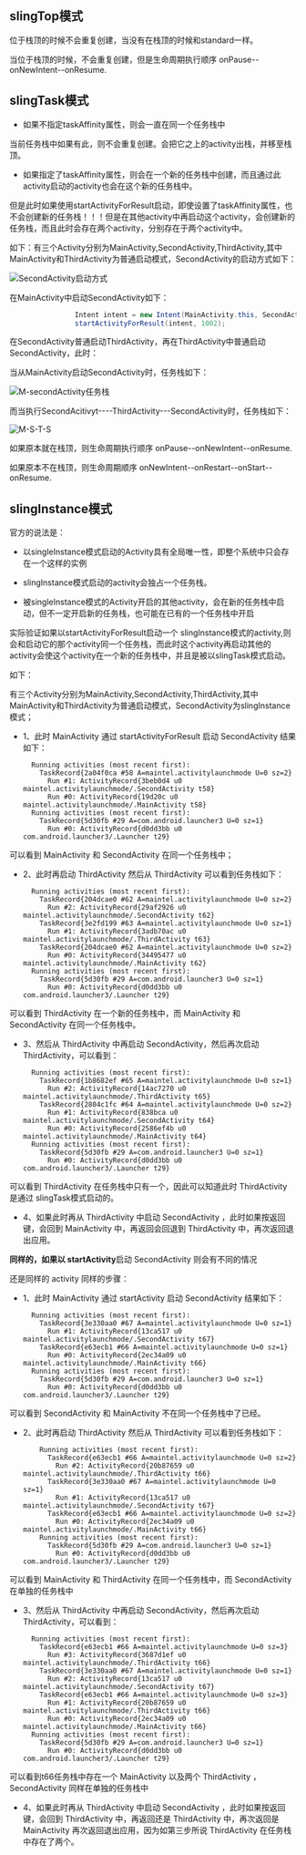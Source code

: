 

## slingTop模式

位于栈顶的时候不会重复创建，当没有在栈顶的时候和standard一样。

当位于栈顶的时候，不会重复创建，但是生命周期执行顺序 onPause--onNewIntent--onResume.

## slingTask模式

- 如果不指定taskAffinity属性，则会一直在同一个任务栈中

当前任务栈中如果有此，则不会重复创建。会把它之上的activity出栈，并移至栈顶。

- 如果指定了taskAffinity属性，则会在一个新的任务栈中创建，而且通过此activity启动的activity也会在这个新的任务栈中。

但是此时如果使用startActivityForResult启动，即使设置了taskAffinity属性，也不会创建新的任务栈！！！但是在其他activity中再启动这个activity，会创建新的任务栈，而且此时会存在两个activity，分别存在于两个activity中。

如下：有三个Activity分别为MainActivity,SecondActivity,ThirdActivity,其中MainActivity和ThirdActivity为普通启动模式，SecondActivity的启动方式如下：

![SecondActivity启动方式](http://orzoelfvh.bkt.clouddn.com/secondActivity%E7%9A%84xml.png?attname=&e=1500479686&token=cs2nCfx72Y7hW0_NpFYzb3Jab90IJWraRtphMd-q:rnhC9gsXHjCUL0L1aNSh-XGPxJ0)

在MainActivity中启动SecondActivity如下：

```java
                Intent intent = new Intent(MainActivity.this, SecondActivity.class);
                startActivityForResult(intent, 1002);
```

在SecondActivity普通启动ThirdActivity，再在ThirdActivity中普通启动SecondActivity，此时：

当从MainActivity启动SecondActivity时，任务栈如下：

![M-secondActivity任务栈](http://orzoelfvh.bkt.clouddn.com/startActivityForResult%E5%90%AF%E5%8A%A81.png?attname=&e=1500479686&token=cs2nCfx72Y7hW0_NpFYzb3Jab90IJWraRtphMd-q:aQbb8T-hh6ssHWGHomgEYxofNCQ)

而当执行SecondAcitivyt----ThirdActivity---SecondActivity时，任务栈如下：

![M-S-T-S](http://orzoelfvh.bkt.clouddn.com/startActivityForResult%E5%90%AF%E5%8A%A82.png?attname=&e=1500479686&token=cs2nCfx72Y7hW0_NpFYzb3Jab90IJWraRtphMd-q:HRac2_YxoTCifBMuljrfc47LOUE)



如果原本就在栈顶，则生命周期执行顺序 onPause--onNewIntent--onResume.

如果原本不在栈顶，则生命周期顺序 onNewIntent--onRestart--onStart--onResume.



## slingInstance模式


官方的说法是：

* 以singleInstance模式启动的Activity具有全局唯一性，即整个系统中只会存在一个这样的实例
    
* slingInstance模式启动的activity会独占一个任务栈。
    
* 被singleInstance模式的Activity开启的其他activity，会在新的任务栈中启动，但不一定开启新的任务栈，也可能在已有的一个任务栈中开启

实际验证如果以startActivityForResult启动一个 slingInstance模式的activity,则会和启动它的那个activity同一个任务栈，而此时这个activity再启动其他的activity会使这个activity在一个新的任务栈中，并且是被以slingTask模式启动。

如下：

有三个Activity分别为MainActivity,SecondActivity,ThirdActivity,其中MainActivity和ThirdActivity为普通启动模式，SecondActivity为slingInstance模式；

- 1、此时 MainActivity 通过 startActivityForResult 启动 SecondActivity 结果如下：

        Running activities (most recent first):
          TaskRecord{2a04f0ca #58 A=maintel.activitylaunchmode U=0 sz=2}
            Run #1: ActivityRecord{3beb0d4 u0 maintel.activitylaunchmode/.SecondActivity t58}
            Run #0: ActivityRecord{19d20c u0 maintel.activitylaunchmode/.MainActivity t58}
        Running activities (most recent first):
          TaskRecord{5d30fb #29 A=com.android.launcher3 U=0 sz=1}
            Run #0: ActivityRecord{d0dd3bb u0 com.android.launcher3/.Launcher t29}

可以看到 MainActivity 和 SecondActivity 在同一个任务栈中；

- 2、此时再启动 ThirdActivity 然后从 ThirdActivity  可以看到任务栈如下：

        Running activities (most recent first):
          TaskRecord{204dcae0 #62 A=maintel.activitylaunchmode U=0 sz=2}
            Run #2: ActivityRecord{29af2926 u0 maintel.activitylaunchmode/.SecondActivity t62}
          TaskRecord{3e2fd199 #63 A=maintel.activitylaunchmode U=0 sz=1}
            Run #1: ActivityRecord{3adb70ac u0 maintel.activitylaunchmode/.ThirdActivity t63}
          TaskRecord{204dcae0 #62 A=maintel.activitylaunchmode U=0 sz=2}
            Run #0: ActivityRecord{34495477 u0 maintel.activitylaunchmode/.MainActivity t62}
        Running activities (most recent first):
          TaskRecord{5d30fb #29 A=com.android.launcher3 U=0 sz=1}
            Run #0: ActivityRecord{d0dd3bb u0 com.android.launcher3/.Launcher t29}

可以看到 ThirdActivity 在一个新的任务栈中，而 MainActivity 和 SecondActivity 在同一个任务栈中。

- 3、然后从 ThirdActivity 中再启动 SecondActivity，然后再次启动 ThirdActivity，可以看到：

        Running activities (most recent first):
          TaskRecord{1b8682ef #65 A=maintel.activitylaunchmode U=0 sz=1}
            Run #2: ActivityRecord{14ac7270 u0 maintel.activitylaunchmode/.ThirdActivity t65}
          TaskRecord{2804c1fc #64 A=maintel.activitylaunchmode U=0 sz=2}
            Run #1: ActivityRecord{838bca u0 maintel.activitylaunchmode/.SecondActivity t64}
            Run #0: ActivityRecord{2586ef4b u0 maintel.activitylaunchmode/.MainActivity t64}
        Running activities (most recent first):
          TaskRecord{5d30fb #29 A=com.android.launcher3 U=0 sz=1}
            Run #0: ActivityRecord{d0dd3bb u0 com.android.launcher3/.Launcher t29}

可以看到 ThirdActivity 在任务栈中只有一个，因此可以知道此时 ThirdActivity 是通过 slingTask模式启动的。

- 4、如果此时再从 ThirdActivity 中启动 SecondActivity ，此时如果按返回键，会回到 MainActivity 中，再返回会回退到 ThirdActivity 中，再次返回退出应用。

**同样的，如果以 startActivity**启动 SecondActivity 则会有不同的情况

还是同样的 activity 同样的步骤：

- 1、此时 MainActivity 通过 startActivity 启动 SecondActivity 结果如下：

        Running activities (most recent first):
          TaskRecord{3e330aa0 #67 A=maintel.activitylaunchmode U=0 sz=1}
            Run #1: ActivityRecord{13ca517 u0 maintel.activitylaunchmode/.SecondActivity t67}
          TaskRecord{e63ecb1 #66 A=maintel.activitylaunchmode U=0 sz=1}
            Run #0: ActivityRecord{2ec34a09 u0 maintel.activitylaunchmode/.MainActivity t66}
        Running activities (most recent first):
          TaskRecord{5d30fb #29 A=com.android.launcher3 U=0 sz=1}
            Run #0: ActivityRecord{d0dd3bb u0 com.android.launcher3/.Launcher t29}

可以看到 SecondActivity 和 MainActivity 不在同一个任务栈中了已经。

- 2、此时再启动 ThirdActivity 然后从 ThirdActivity  可以看到任务栈如下：

          Running activities (most recent first):
            TaskRecord{e63ecb1 #66 A=maintel.activitylaunchmode U=0 sz=2}
              Run #2: ActivityRecord{20b87659 u0 maintel.activitylaunchmode/.ThirdActivity t66}
            TaskRecord{3e330aa0 #67 A=maintel.activitylaunchmode U=0 sz=1}
              Run #1: ActivityRecord{13ca517 u0 maintel.activitylaunchmode/.SecondActivity t67}
            TaskRecord{e63ecb1 #66 A=maintel.activitylaunchmode U=0 sz=2}
              Run #0: ActivityRecord{2ec34a09 u0 maintel.activitylaunchmode/.MainActivity t66}
          Running activities (most recent first):
            TaskRecord{5d30fb #29 A=com.android.launcher3 U=0 sz=1}
              Run #0: ActivityRecord{d0dd3bb u0 com.android.launcher3/.Launcher t29}

可以看到 MainActivity 和 ThirdActivity 在同一个任务栈中，而 SecondActivity 在单独的任务栈中

- 3、然后从 ThirdActivity 中再启动 SecondActivity，然后再次启动 ThirdActivity，可以看到：

        Running activities (most recent first):
          TaskRecord{e63ecb1 #66 A=maintel.activitylaunchmode U=0 sz=3}
            Run #3: ActivityRecord{3687d1ef u0 maintel.activitylaunchmode/.ThirdActivity t66}
          TaskRecord{3e330aa0 #67 A=maintel.activitylaunchmode U=0 sz=1}
            Run #2: ActivityRecord{13ca517 u0 maintel.activitylaunchmode/.SecondActivity t67}
          TaskRecord{e63ecb1 #66 A=maintel.activitylaunchmode U=0 sz=3}
            Run #1: ActivityRecord{20b87659 u0 maintel.activitylaunchmode/.ThirdActivity t66}
            Run #0: ActivityRecord{2ec34a09 u0 maintel.activitylaunchmode/.MainActivity t66}
        Running activities (most recent first):
          TaskRecord{5d30fb #29 A=com.android.launcher3 U=0 sz=1}
            Run #0: ActivityRecord{d0dd3bb u0 com.android.launcher3/.Launcher t29}

可以看到t66任务栈中存在一个 MainActivity 以及两个 ThirdActivity ， SecondActivity 同样在单独的任务栈中

- 4、如果此时再从 ThirdActivity 中启动 SecondActivity ，此时如果按返回键，会回到 ThirdActivity 中，再返回还是 ThirdActivity 中，再次返回是 MainActivity 再次返回退出应用，因为如第三步所说 ThirdActivity 在任务栈中存在了两个。









